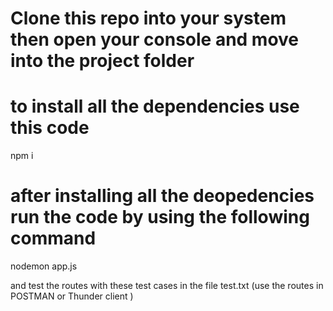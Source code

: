 # Clone this repo into your system then open your console and move into the project folder
# to install all the dependencies use this code
npm i
# after installing all the deopedencies run the code by using the following command
nodemon app.js

and test the routes with these test cases in the file test.txt (use the routes in POSTMAN or Thunder client )

